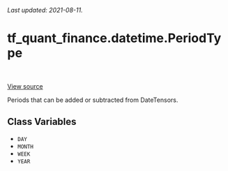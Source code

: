 <!--
This file is generated by a tool. Do not edit directly.
For open-source contributions the docs will be updated automatically.
-->

*Last updated: 2021-08-11.*

<div itemscope itemtype="http://developers.google.com/ReferenceObject">
<meta itemprop="name" content="tf_quant_finance.datetime.PeriodType" />
<meta itemprop="path" content="Stable" />
<meta itemprop="property" content="DAY"/>
<meta itemprop="property" content="MONTH"/>
<meta itemprop="property" content="WEEK"/>
<meta itemprop="property" content="YEAR"/>
</div>

# tf_quant_finance.datetime.PeriodType

<!-- Insert buttons and diff -->

<table class="tfo-notebook-buttons tfo-api" align="left">
</table>

<a target="_blank" href="https://github.com/google/tf-quant-finance/blob/master/tf_quant_finance/datetime/constants.py">View source</a>



Periods that can be added or subtracted from DateTensors.

<!-- Placeholder for "Used in" -->


## Class Variables

* `DAY` <a id="DAY"></a>
* `MONTH` <a id="MONTH"></a>
* `WEEK` <a id="WEEK"></a>
* `YEAR` <a id="YEAR"></a>
